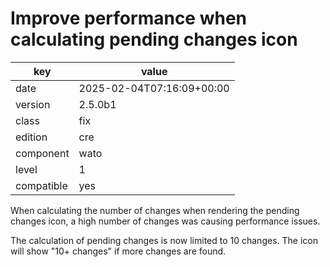 [//]: # (werk v2)
# Improve performance when calculating pending changes icon

key        | value
---------- | ---
date       | 2025-02-04T07:16:09+00:00
version    | 2.5.0b1
class      | fix
edition    | cre
component  | wato
level      | 1
compatible | yes

When calculating the number of changes when rendering the pending changes icon, a high number of changes was causing performance issues.

The calculation of pending changes is now limited to 10 changes. The icon will show "10+ changes" if more changes are found.
